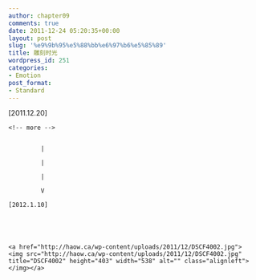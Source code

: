 ```yaml
---
author: chapter09
comments: true
date: 2011-12-24 05:20:35+00:00
layout: post
slug: '%e9%9b%95%e5%88%bb%e6%97%b6%e5%85%89'
title: 雕刻时光
wordpress_id: 251
categories:
- Emotion
post_format:
- Standard
---
```


[2011.12.20]
    
    
    <!-- more -->
    
    
             |
    
             |
    
             |
    
             V
    
    [2012.1.10]



    
    
    <a href="http://haow.ca/wp-content/uploads/2011/12/DSCF4002.jpg">
    <img src="http://haow.ca/wp-content/uploads/2011/12/DSCF4002.jpg" title="DSCF4002" height="403" width="538" alt="" class="alignleft"></img></a>
    
